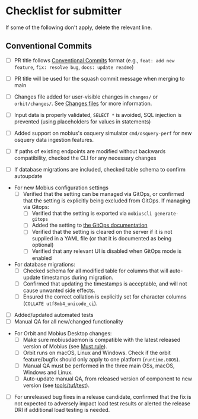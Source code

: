 # Checklist for submitter

If some of the following don't apply, delete the relevant line.

<!-- Note that API documentation changes are now addressed by the product design team. -->

## Conventional Commits

- [ ] PR title follows [Conventional Commits](https://www.conventionalcommits.org/) format (e.g., `feat: add new feature`, `fix: resolve bug`, `docs: update readme`)
- [ ] PR title will be used for the squash commit message when merging to main

- [ ] Changes file added for user-visible changes in `changes/` or `orbit/changes/`.
  See [Changes files](https://github.com/notawar/mobius/blob/main/docs/Contributing/guides/committing-changes.md#changes-files) for more information.
- [ ] Input data is properly validated, `SELECT *` is avoided, SQL injection is prevented (using placeholders for values in statements)
- [ ] Added support on mobius's osquery simulator `cmd/osquery-perf` for new osquery data ingestion features.
- [ ] If paths of existing endpoints are modified without backwards compatibility, checked the CLI for any necessary changes
- [ ] If database migrations are included, checked table schema to confirm autoupdate
- For new Mobius configuration settings
  - [ ] Verified that the setting can be managed via GitOps, or confirmed that the setting is explicitly being excluded from GitOps.  If managing via Gitops:
    - [ ] Verified that the setting is exported via `mobiuscli generate-gitops`
    - [ ] Added the setting to [the GitOps documentation](https://github.com/notawar/mobius/blob/main/docs/Configuration/yaml-files.md#L485)
    - [ ] Verified that the setting is cleared on the server if it is not supplied in a YAML file (or that it is documented as being optional)
    - [ ] Verified that any relevant UI is disabled when GitOps mode is enabled
- For database migrations:
  - [ ] Checked schema for all modified table for columns that will auto-update timestamps during migration.
  - [ ] Confirmed that updating the timestamps is acceptable, and will not cause unwanted side effects.
  - [ ] Ensured the correct collation is explicitly set for character columns (`COLLATE utf8mb4_unicode_ci`).
- [ ] Added/updated automated tests
- [ ] Manual QA for all new/changed functionality
- For Orbit and Mobius Desktop changes:
  - [ ] Make sure mobiusdaemon is compatible with the latest released version of Mobius (see [Must rule](https://github.com/notawar/mobius/blob/main/docs/Contributing/workflows/mobiusdaemon-development-and-release-strategy.md)).
  - [ ] Orbit runs on macOS, Linux and Windows. Check if the orbit feature/bugfix should only apply to one platform (`runtime.GOOS`).
  - [ ] Manual QA must be performed in the three main OSs, macOS, Windows and Linux.
  - [ ] Auto-update manual QA, from released version of component to new version (see [tools/tuf/test](../tools/tuf/test/README.md)).
- [ ] For unreleased bug fixes in a release candidate, confirmed that the fix is not expected to adversely impact load test results or alerted the release DRI if additional load testing is needed.
